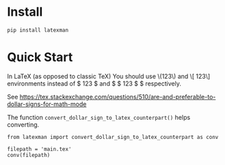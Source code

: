 # Install
```
pip install latexman
```

# Quick Start
In LaTeX (as opposed to classic TeX) You should use \\(123\\) and \\[ 123\\] environments instead of \$ 123 \$ and \$ \$ 123 \$ \$ respectively. 

See https://tex.stackexchange.com/questions/510/are-and-preferable-to-dollar-signs-for-math-mode

The function `convert_dollar_sign_to_latex_counterpart()` helps converting.
```
from latexman import convert_dollar_sign_to_latex_counterpart as conv

filepath = 'main.tex'
conv(filepath)
```
